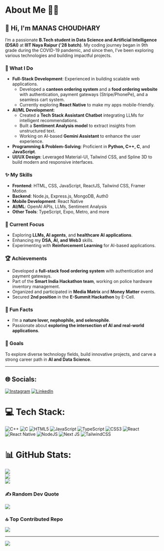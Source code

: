 # About Me 👨‍💻

## 👋 Hi, I'm MANAS CHOUDHARY
I’m a passionate **B.Tech student in Data Science and Artificial Intelligence (DSAI)** at **IIIT Naya Raipur ('28 batch)**. My coding journey began in 9th grade during the COVID-19 pandemic, and since then, I’ve been exploring various technologies and building impactful projects.  

### 🚀 What I Do  
- **Full-Stack Development**: Experienced in building scalable web applications.  
  - Developed a **canteen ordering system** and a **food ordering website** with authentication, payment gateways (Stripe/PhonePe), and a seamless cart system.  
  - Currently exploring **React Native** to make my apps mobile-friendly.  
- **AI/ML Development**:  
  - Created a **Tech Stack Assistant Chatbot** integrating LLMs for intelligent recommendations.  
  - Built a **Sentiment Analysis model** to extract insights from unstructured text.  
  - Working on AI-based **Gemini Assistant** to enhance the user experience.  
- **Programming & Problem-Solving**: Proficient in **Python, C++, C**, and **JavaScript**.  
- **UI/UX Design**: Leveraged Material-UI, Tailwind CSS, and Spline 3D to build modern and responsive interfaces.  

### ✨ My Skills  
- **Frontend**: HTML, CSS, JavaScript, ReactJS, Tailwind CSS, Framer Motion  
- **Backend**: Node.js, Express.js, MongoDB, Auth0  
- **Mobile Development**: React Native  
- **AI/ML**: OpenAI APIs, LLMs, Sentiment Analysis  
- **Other Tools**: TypeScript, Expo, Metro, and more  

### 🎯 Current Focus  
- Exploring **LLMs, AI agents**, and **healthcare AI applications**.  
- Enhancing my **DSA, AI, and Web3** skills.  
- Experimenting with **Reinforcement Learning** for AI-based applications.  

### 🏆 Achievements  
- Developed a **full-stack food ordering system** with authentication and payment gateways.  
- Part of the **Smart India Hackathon team**, working on police hardware inventory management.  
- Organized and participated in **Media Matrix** and **Money Matter** events.  
- Secured **2nd position** in the **E-Summit Hackathon** by E-Cell.  

### 🌱 Fun Facts  
- I’m a **nature lover, nephophile, and selenophile**.  
- Passionate about **exploring the intersection of AI and real-world applications**.  

### 📌 Goals  
To explore diverse technology fields, build innovative projects, and carve a strong career path in **AI and Data Science**.  

---

## 🌐 Socials:
[![Instagram](https://img.shields.io/badge/Instagram-%23E4405F.svg?logo=Instagram&logoColor=white)](https://instagram.com/the_never_ending_guy) [![LinkedIn](https://img.shields.io/badge/LinkedIn-%230077B5.svg?logo=linkedin&logoColor=white)](https://linkedin.com/in/-manas-choudhary-) 

# 💻 Tech Stack:
![C++](https://img.shields.io/badge/c++-%2300599C.svg?style=for-the-badge&logo=c%2B%2B&logoColor=white) 
![C](https://img.shields.io/badge/c-%2300599C.svg?style=for-the-badge&logo=c&logoColor=white) 
![HTML5](https://img.shields.io/badge/html5-%23E34F26.svg?style=for-the-badge&logo=html5&logoColor=white) 
![JavaScript](https://img.shields.io/badge/javascript-%23323330.svg?style=for-the-badge&logo=javascript&logoColor=%23F7DF1E) 
![TypeScript](https://img.shields.io/badge/typescript-%23007ACC.svg?style=for-the-badge&logo=typescript&logoColor=white) 
![CSS3](https://img.shields.io/badge/css3-%231572B6.svg?style=for-the-badge&logo=css3&logoColor=white) 
![React](https://img.shields.io/badge/react-%2320232a.svg?style=for-the-badge&logo=react&logoColor=%2361DAFB) 
![React Native](https://img.shields.io/badge/react_native-%2320232a.svg?style=for-the-badge&logo=react&logoColor=%2361DAFB) 
![NodeJS](https://img.shields.io/badge/node.js-6DA55F?style=for-the-badge&logo=node.js&logoColor=white) 
![Next JS](https://img.shields.io/badge/Next-black?style=for-the-badge&logo=next.js&logoColor=white) 
![TailwindCSS](https://img.shields.io/badge/tailwindcss-%2338B2AC.svg?style=for-the-badge&logo=tailwind-css&logoColor=white) 

# 📊 GitHub Stats:
![](https://github-readme-stats.vercel.app/api?username=Manaspros&theme=dark&hide_border=false&include_all_commits=true&count_private=true)<br/>
![](https://github-readme-streak-stats.herokuapp.com/?user=Manaspros&theme=dark&hide_border=false)<br/>
![](https://github-readme-stats.vercel.app/api/top-langs/?username=Manaspros&theme=dark&hide_border=false&include_all_commits=true&count_private=true&layout=compact)

### ✍️ Random Dev Quote
![](https://quotes-github-readme.vercel.app/api?type=horizontal&theme=radical)

### 🔝 Top Contributed Repo
![](https://github-contributor-stats.vercel.app/api?username=Manaspros&limit=5&theme=dark&combine_all_yearly_contributions=true)

---
[![](https://visitcount.itsvg.in/api?id=Manaspros&icon=0&color=0)](https://visitcount.itsvg.in)

<!-- Proudly created with GPRM ( https://gprm.itsvg.in ) -->
